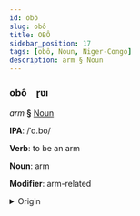 ```yaml
---
id: obô
slug: obô
title: OBÔ
sidebar_position: 17
tags: [obô, Noun, Niger-Congo]
description: arm § Noun
---
```


### obô&emsp;<span kind="abugida">ɽʋı</span>

*arm* **§** [Noun](../../tags/Noun)

**IPA**: /ˈɑ.bo/

**Verb**: to be an arm

**Noun**: arm

**Modifier**: arm-related

<details>
    <summary>Origin</summary>
    Ewe abɔ [abɔ]<br/>
    <em>Niger-Congo Language Family</em>
</details>